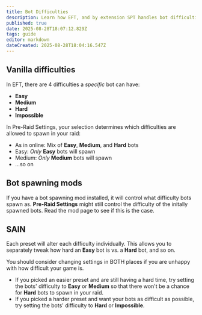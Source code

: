 ```yaml
---
title: Bot Difficulties
description: Learn how EFT, and by extension SPT handles bot difficulties.
published: true
date: 2025-08-28T18:07:12.829Z
tags: guide
editor: markdown
dateCreated: 2025-08-28T18:04:16.547Z
---
```


## Vanilla difficulties
In EFT, there are 4 difficulties a *specific* bot can have:
- **Easy**
- **Medium**
- **Hard**
- **Impossible**

In Pre-Raid Settings, your selection determines which difficulties are allowed to spawn in your raid:
- As in online: Mix of **Easy**, **Medium**, and **Hard** bots
- Easy: *Only* **Easy** bots will spawn
- Medium: *Only* **Medium** bots will spawn
- ...so on

## Bot spawning mods

If you have a bot spawning mod installed, it will control what difficulty bots spawn as. **Pre-Raid Settings** might still control the difficulty of the initally spawned bots. Read the mod page to see if this is the case.

## SAIN

Each preset will alter each difficulty individually. This allows you to separately tweak how hard an **Easy** bot is vs. a **Hard** bot, and so on.

You should consider changing settings in BOTH places if you are unhappy with how difficult your game is. 
- If you picked an easier preset and are still having a hard time, try setting the bots' difficulty to **Easy** or **Medium** so that there won't be a chance for **Hard** bots to spawn in your raid.
- If you picked a harder preset and want your bots as difficult as possible, try setting the bots' difficulty to **Hard** or **Impossible**.


